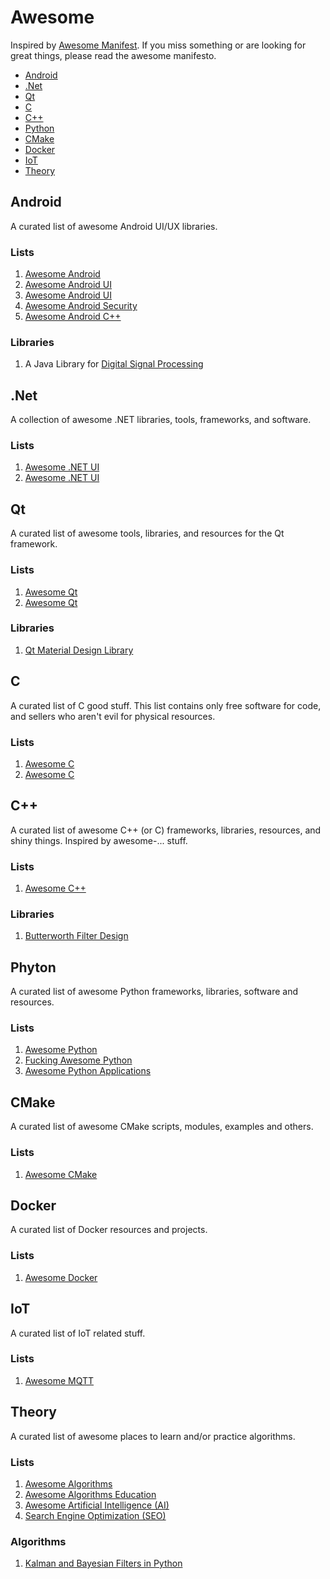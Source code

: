 # Awesome
Inspired by [Awesome Manifest](https://github.com/sindresorhus/awesome). If you miss something or are looking for great things, please read the awesome manifesto.

 - [Android](#android)
 - [.Net](#net)
 - [Qt](#qt)
 - [C](#cc)
 - [C++](#cpp)
 - [Python](#py)
 - [CMake](#cmake)
 - [Docker](#docker)
 - [IoT](#iot)
 - [Theory](#theory)

## <a name="android"></a> Android
A curated list of awesome Android UI/UX libraries.
### Lists
 1. [Awesome Android](https://github.com/JStumpp/awesome-android)
 2. [Awesome Android UI](https://github.com/wasabeef/awesome-android-ui/blob/master/README.md)
 3. [Awesome Android UI](https://github.com/thanhtoan1196/awesome-android-ui/blob/master/README.md)
 4. [Awesome Android Security](https://github.com/ashishb/android-security-awesome#readme)
 5. [Awesome Android C++](https://github.com/Qamar4P/awesome-android-cpp)
### Libraries
 1. A Java Library for [Digital Signal Processing](https://github.com/psambit9791/jDSP)

 
## <a name="net"></a> .Net
A collection of awesome .NET libraries, tools, frameworks, and software.
### Lists
 1. [Awesome .NET UI](https://github.com/quozd/awesome-dotnet)
 2. [Awesome .NET UI](https://github.com/uhub/awesome-c-sharp)
 
## <a name="qt"></a> Qt
A curated list of awesome tools, libraries, and resources for the Qt framework.
### Lists
 1. [Awesome Qt](https://github.com/JesseTG/awesome-qt)
 2. [Awesome Qt](https://github.com/fffaraz/awesome-qt)
### Libraries
 1. [Qt Material Design Library](https://github.com/laserpants/qt-material-widgets)

## <a name="cc"></a> C
A curated list of C good stuff. This list contains only free software for code, and sellers who aren't evil for physical resources.
### Lists
 1. [Awesome C](https://github.com/aleksandar-todorovic/awesome-c)
 2. [Awesome C](https://notabug.org/koz.ross/awesome-c)

## <a name="cpp"></a> C++
A curated list of awesome C++ (or C) frameworks, libraries, resources, and shiny things. Inspired by awesome-... stuff.
### Lists
 1. [Awesome C++](https://github.com/fffaraz/awesome-cpp)
### Libraries
 1. [Butterworth Filter Design](https://github.com/ruohoruotsi/Butterworth-Filter-Design)

## <a name="py"></a> Phyton
A curated list of awesome Python frameworks, libraries, software and resources.
### Lists
 1. [Awesome Python](https://github.com/vinta/awesome-python)
 2. [Fucking Awesome Python](https://github.com/trananhkma/fucking-awesome-python)
 3. [Awesome Python Applications](https://github.com/mahmoud/awesome-python-applications)

## <a name="cmake"></a> CMake
A curated list of awesome CMake scripts, modules, examples and others.
### Lists
 1. [Awesome CMake](https://github.com/onqtam/awesome-cmake)
 
## <a name="docker"></a> Docker
A curated list of Docker resources and projects.
### Lists
 1. [Awesome Docker](https://github.com/veggiemonk/awesome-docker#readme)

## <a name="iot"></a> IoT
A curated list of IoT related stuff.
### Lists
 1. [Awesome MQTT](https://github.com/hobbyquaker/awesome-mqtt)

## <a name="theory"></a> Theory
A curated list of awesome places to learn and/or practice algorithms.
### Lists
 1. [Awesome Algorithms](https://github.com/tayllan/awesome-algorithms)
 2. [Awesome Algorithms Education](https://github.com/gaerae/awesome-algorithms-education)
 3. [Awesome Artificial Intelligence (AI)](https://github.com/owainlewis/awesome-artificial-intelligence#readme)
 4. [Search Engine Optimization (SEO)](https://github.com/marcobiedermann/search-engine-optimization#readme)
### Algorithms
 1. [Kalman and Bayesian Filters in Python](https://github.com/rlabbe/Kalman-and-Bayesian-Filters-in-Python)

